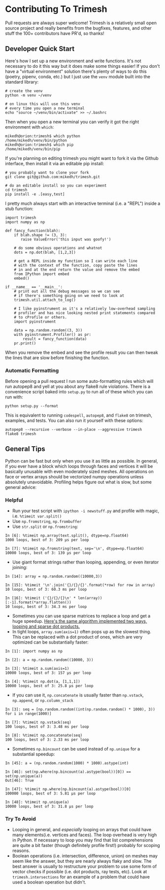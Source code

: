 Contributing To Trimesh
=======================

Pull requests are always super welcome! Trimesh is a relatively small open source project and really benefits from the bugfixes, features, and other stuff the 100+ contributors have PR'd, so thanks!


## Developer Quick Start

Here's how I set up a new environment and write functions. It's not necessary to do it this way but it does make some things easier! If you don't have a "virtual environment" solution there's plenty of ways to do this (poetry, pipenv, conda, etc.) but I just use the `venv` module built into the standard library:
```
# create the venv
python -m venv ~/venv

# on linux this will use this venv
# every time you open a new terminal
echo "source ~/venv/bin/activate" >> ~/.bashrc
```
Then when you open a new terminal you can verify it got the right environment with `which`:
```
mikedh@orion:trimesh$ which python
/home/mikedh/venv/bin/python
mikedh@orion:trimesh$ which pip
/home/mikedh/venv/bin/pip
```

If you're planning on editing trimesh you might want to fork it via the Github interface, then install it via an editable pip install:
```
# you probably want to clone your fork
git clone git@github.com:mikedh/trimesh.git

# do an editable install so you can experiment
cd trimesh
pip install -e .[easy,test]
```


I pretty much always start with an interactive terminal (i.e. a "REPL") inside a stub function:
```
import trimesh
import numpy as np

def fancy_function(blah):
    if blah.shape != (3, 3):
       raise ValueError('this input was goofy!')

    # do some obvious operations and whatnot
    dots = np.dot(blah, [1,2,3])

    # get a REPL inside my function so I can write each line
    # with the context of the function, copy paste the lines
    # in and at the end return the value and remove the embed
    from IPython import embed
    embed()
    
if __name__ == '__main__':
    # print out all the debug messages so we can see
    # if there's something going on we need to look at
    trimesh.util.attach_to_log()

    # I like pyinstrument as it's a relatively low-overhead sampling
    # profiler and has nice looking nested print statements compared
    # to cProfile or others.
    import pyinstrument
    
    data = np.random.random((3, 3))
    with pyinstrument.Profiler() as pr:
        result = fancy_function(data)
    pr.print()
```

When you remove the embed and see the profile result you can then tweak the lines that are slow before finishing the function.

### Automatic Formatting
Before opening a pull request I run some auto-formatting rules which will run autopep8 and yell at you about any flake8 rule violations. There is a convenience script baked into `setup.py` to run all of these which you can run with:
```
python setup.py --format
```

This is equivalent to running `codespell`, `autopep8`, and `flake8` on trimesh, examples, and tests. You can also run it yourself with these options:
```
autopep8 --recursive --verbose --in-place --aggressive trimesh
flake8 trimesh
```

## General Tips

Python can be fast but only when you use it as little as possible. In general, if you ever have a block which loops through faces and vertices it will be basically unusable with even moderately sized meshes. All operations on face or vertex arrays should be vectorized numpy operations unless absolutely unavoidable. Profiling helps figure out what is slow, but some general advice:

### Helpful
- Run your test script with `ipython -i newstuff.py` and profile with magic, i.e. `%timeit var.split()`
- Use `np.fromstring`, `np.frombuffer`
- Use `str.split` or `np.fromstring`:
```
In [6]: %timeit np.array(text.split(), dtype=np.float64)
1000 loops, best of 3: 209 µs per loop

In [7]: %timeit np.fromstring(text, sep='\n', dtype=np.float64)
10000 loops, best of 3: 139 µs per loop
```
- Use giant format strings rather than looping, appending, or even iterator joining:
```
In [14]: array = np.random.random((10000,3))

In [15]: %timeit '\n'.join('{}/{}/{}'.format(*row) for row in array)
10 loops, best of 3: 60.3 ms per loop

In [16]: %timeit ('{}/{}/{}\n' * len(array))[:-1].format(*array.flatten())
10 loops, best of 3: 34.3 ms per loop
```
- Sometimes you can use sparse matrices to replace a loop and get a huge speedup. [Here's the same algorithm implemented two ways, looping and sparse dot products.](https://github.com/mikedh/trimesh/blob/master/trimesh/geometry.py#L186-L203)
- In tight loops, `array.sum(axis=1)` often pops up as the slowest thing. This can be replaced with a dot product of ones, which are very optimized can be substantially faster:
```
In [1]: import numpy as np

In [2]: a = np.random.random((10000, 3))

In [3]: %timeit a.sum(axis=1)
10000 loops, best of 3: 157 µs per loop

In [4]: %timeit np.dot(a, [1,1,1])
10000 loops, best of 3: 25.8 µs per loop
```
- If you can use it, `np.concatenate` is usually faster than `np.vstack`, `np.append`, or `np.column_stack`
```
In [3]: seq = [np.random.random((int(np.random.random() * 1000), 3)) for i in range(1000)]

In [7]: %timeit np.vstack(seq)
100 loops, best of 3: 3.48 ms per loop

In [8]: %timeit np.concatenate(seq)
100 loops, best of 3: 2.33 ms per loop
```
- Sometimes `np.bincount` can be used instead of `np.unique` for a substantial speedup:
```
In [45]: a = (np.random.random(1000) * 1000).astype(int)

In [46]: set(np.where(np.bincount(a).astype(bool))[0]) == set(np.unique(a))
Out[46]: True

In [47]: %timeit np.where(np.bincount(a).astype(bool))[0]
100000 loops, best of 3: 5.81 µs per loop

In [48]: %timeit np.unique(a)
10000 loops, best of 3: 31.8 µs per loop
```

### Try To Avoid
- Looping in general, and *especially* looping on arrays that could have many elements(i.e. vertices and faces). The loop overhead is very high in Python. If necessary to loop you may find that list comprehensions are quite a bit faster (though definitely profile first!) probably for scoping reasons.
- Boolean operations (i.e. intersection, difference, union) on meshes may seem like the answer, but they are nearly always flaky and slow. The best answer is usually to restructure your problem to use some form of vector checks if possible (i.e. dot products, ray tests, etc). Look at `trimesh.intersections` for an example of a problem that could have used a boolean operation but didn't.
